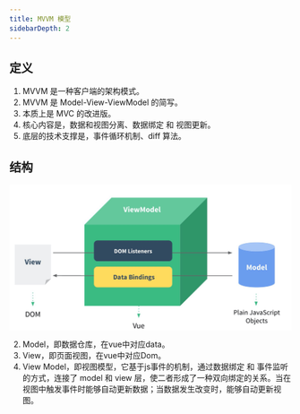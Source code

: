 ```yaml
---
title: MVVM 模型
sidebarDepth: 2
---
```


## 定义
1. MVVM 是一种客户端的架构模式。
2. MVVM 是 Model-View-ViewModel 的简写。
3. 本质上是 MVC 的改进版。
4. 核心内容是，数据和视图分离、数据绑定 和 视图更新。
5. 底层的技术支撑是，事件循环机制、diff 算法。

## 结构

<img src="./assets/h1.jpeg" width="600" style="display: block;"/>

2. Model，即数据仓库，在vue中对应data。
3. View，即页面视图，在vue中对应Dom。
4. View Model，即视图模型，它基于js事件的机制，通过数据绑定 和 事件监听的方式，连接了 model 和 view 层，使二者形成了一种双向绑定的关系。当在视图中触发事件时能够自动更新数据；当数据发生改变时，能够自动更新视图。

